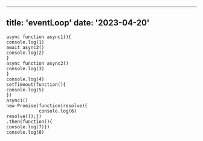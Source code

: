 ---
title: 'eventLoop'
date: '2023-04-20'
------
<!--
 * @Author: xinyue
 * @Date: 2023-04-20 16:01:18
 * @Description: 
-->
```
async function async1(){
console.log(1)
await async2()
console.log(2)
}
async function async2()
console.log(3)
}
console.log(4)
setTimeout(function(){
console.log(5)
})
async1()
new Promise(function(resolve){
            console.log(6)
resolve());})
.then(function(){
console.log(7)})
console.log(8)
```